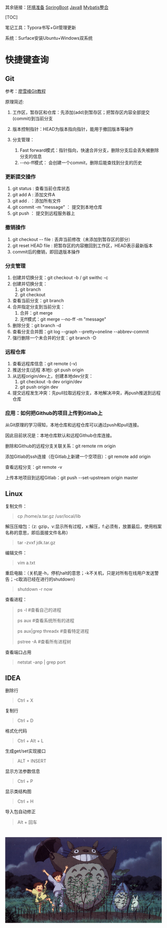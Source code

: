 其余链接：[环境准备](Preparation.md)     [SpringBoot](SpringBoot.md)     [Java8](Java8.md)     [Mybatis整合](SpringBoot-Mybatis)

[TOC]

笔记工具：Typora书写+Git管理更新

系统：Surface安装Ubuntu+Windows双系统 

# 快捷键查询

## Git

参考：[廖雪峰Git教程](https://www.liaoxuefeng.com/wiki/896043488029600/896827951938304)

原理简述:

1. 工作区，暂存区和仓库：先添加(add)到暂存区；把暂存区内容全部提交(commit)到当前分支

2. 版本控制指针：HEAD为版本指向指针，能用于撤回版本等操作
3. 分支管理：
   1. Fast forward模式：指针指向，快速合并分支，删除分支后会丢失被删除分支的信息
   2. --no-ff模式： 会创建一个commit，删除后能查找到分支的历史

### 更新提交操作

1. git status : 查看当前仓库状态
2. git add A : 添加文件A
3. git add . ：添加所有文件
4. git commit -m "message" ： 提交到本地仓库
5. git push ： 提交到远程服务器上

### 撤销操作

1. git checkout -- file : 丢弃当前修改（未添加到暂存区的部分）
2. git reset HEAD file :  把暂存区的内容撤回到工作区，HEAD表示最新版本
3. commit后的撤销，即回退版本操作

### 分支管理

1. 创建并切换分支：git checkout -b <name>  / git swithc -c <name> 
2. 创建并切换分支：
   1. git branch <name> 
   2. git checkout  <name> 
3. 查看当前分支：git branch
4. 合并指定分支到当前分支：
   1. 合并：git merge <name> 
   2. 无ff模式：git merge --no-ff -m "message" <name> 
5. 删除分支：git branch -d <name> 
6. 查看分支合并图：git log --graph --pretty=oneline --abbrev-commit
7. 强行删除一个未合并的分支：git branch -D <name>

### 远程仓库

1. 查看远程库信息：git remote (-v)
2. 推送分支(远程 本地): git push origin <name> 
3. 从远程origin/dev上，创建本地dev分支：
   1. git checkout -b dev origin/dev
   2. git push origin dev
4. 提交远程发生冲突：先pull拉取远程分支，本地解决冲突，再push推送到远程仓库

### 应用：如何把Github的项目上传到Gitlab上

从Git原理的学习得知，本地仓库和远程仓库可以通过push和pull连接。

因此目前状况是：本地仓库默认和远程Github仓库连接。

删除和Github的远程分支关联关系：git remote rm origin

添加Gitlab的ssh连接（在Gitlab上新建一个空项目）：git remote add origin

查看远程分支：git remote -v

上传本地项目到远程Gitlab：git push --set-upstream origin master

## Linux

复制文件：

> cp /home/a.tar.gz /usr/local/lib

解压压缩包：（z: gzip，v:显示所有过程，x:解压，f:必须有，放置最后，使用档案名称的意思，即后面接文件名称）

> tar -zvxf jdk.tar.gz

编辑文件：

> vim a.txt

重启电脑：（关机是-h，停机halt的意思；-k不关机，只是对所有在线用户发送警告；-c取消已经在进行的shutdown）

> shutdown -r now 

查看进程：

> ps -l  #查看自己的进程
>
> ps aux  #查看系统所有的进程
>
> ps aux|grep threadx #查看特定进程
>
> pstree -A #查看所有进程树

查看端口占用

> netstat -anp | grep port

## IDEA

删除行

> Ctrl + X

复制行

> Ctrl + D

格式化代码

> Ctrl + Alt + L

生成get/set实现接口

> ALT + INSERT

显示方法参数信息

> Ctrl + P

显示类结构图

> Ctrl + H

导入包自动修正

>  Alt + 回车



# 







![Be happy~](pictures/happy.jpg)



